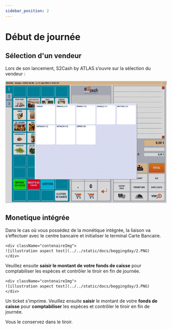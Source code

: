 ```yaml
---
sidebar_position: 2
---
```


# Début de journée

## Sélection d'un vendeur
Lors de son lancement, S2Cash by ATLAS s’ouvre sur la sélection du vendeur :
    <div className="contenaireImg">
    ![illustration aspect test](../../static/docs/beggingday/1.PNG)
    </div>
## Monetique intégrée
Dans le cas où vous possédez de la monétique intégrée, la liaison va s’effectuer avec le centre bancaire et initialiser le terminal Carte Bancaire.

    <div className="contenaireImg">
    ![illustration aspect test](../../static/docs/beggingday/2.PNG)
    </div>

Veuillez ensuite **saisir le montant de votre fonds de caisse** pour comptabiliser les espèces et contrôler le tiroir en fin de journée. 


    <div className="contenaireImg">
    ![illustration aspect test](../../static/docs/beggingday/3.PNG)
    </div>

Un ticket s’imprime. Veuillez ensuite **saisir** le montant de votre **fonds de caisse** pour **comptabiliser** les espèces et contrôler le tiroir en fin de journée.


Vous le conservez dans le tiroir.
